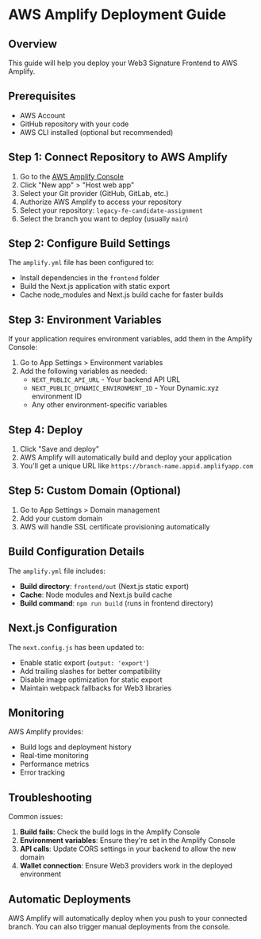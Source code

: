 # AWS Amplify Deployment Guide

## Overview

This guide will help you deploy your Web3 Signature Frontend to AWS Amplify.

## Prerequisites

- AWS Account
- GitHub repository with your code
- AWS CLI installed (optional but recommended)

## Step 1: Connect Repository to AWS Amplify

1. Go to the [AWS Amplify Console](https://console.aws.amazon.com/amplify/)
2. Click "New app" > "Host web app"
3. Select your Git provider (GitHub, GitLab, etc.)
4. Authorize AWS Amplify to access your repository
5. Select your repository: `legacy-fe-candidate-assignment`
6. Select the branch you want to deploy (usually `main`)

## Step 2: Configure Build Settings

The `amplify.yml` file has been configured to:

- Install dependencies in the `frontend` folder
- Build the Next.js application with static export
- Cache node_modules and Next.js build cache for faster builds

## Step 3: Environment Variables

If your application requires environment variables, add them in the Amplify Console:

1. Go to App Settings > Environment variables
2. Add the following variables as needed:
   - `NEXT_PUBLIC_API_URL` - Your backend API URL
   - `NEXT_PUBLIC_DYNAMIC_ENVIRONMENT_ID` - Your Dynamic.xyz environment ID
   - Any other environment-specific variables

## Step 4: Deploy

1. Click "Save and deploy"
2. AWS Amplify will automatically build and deploy your application
3. You'll get a unique URL like `https://branch-name.appid.amplifyapp.com`

## Step 5: Custom Domain (Optional)

1. Go to App Settings > Domain management
2. Add your custom domain
3. AWS will handle SSL certificate provisioning automatically

## Build Configuration Details

The `amplify.yml` file includes:

- **Build directory**: `frontend/out` (Next.js static export)
- **Cache**: Node modules and Next.js build cache
- **Build command**: `npm run build` (runs in frontend directory)

## Next.js Configuration

The `next.config.js` has been updated to:

- Enable static export (`output: 'export'`)
- Add trailing slashes for better compatibility
- Disable image optimization for static export
- Maintain webpack fallbacks for Web3 libraries

## Monitoring

AWS Amplify provides:

- Build logs and deployment history
- Real-time monitoring
- Performance metrics
- Error tracking

## Troubleshooting

Common issues:

1. **Build fails**: Check the build logs in the Amplify Console
2. **Environment variables**: Ensure they're set in the Amplify Console
3. **API calls**: Update CORS settings in your backend to allow the new domain
4. **Wallet connection**: Ensure Web3 providers work in the deployed environment

## Automatic Deployments

AWS Amplify will automatically deploy when you push to your connected branch. You can also trigger manual deployments from the console.
